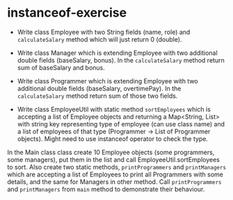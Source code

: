 # instanceof-exercise

- Write class Employee with two String fields (name, role) and `calculateSalary` method which will just return 0 (double).

- Write class Manager which is extending Employee with two additional double fields (baseSalary, bonus). In the `calculateSalary` method return sum of baseSalary and bonus.

- Write class Programmer which is extending Employee with two additional double fields (baseSalary, overtimePay). In the `calculateSalary` method return sum of those two fields.

- Write class EmployeeUtil with static method `sortEmployees` which is accepting a list of Employee objects and returning a Map<String,
  List<Employee>> with string key representing type of employee (can use class name) and a list of employees of that type (Programmer -> List of Programmer objects). Might need to use instanceof operator to check the type.

In the Main class class create 10 Employee objects (some programmers, some managers), put them in the list and call EmployeeUtil.sortEmployees to sort.
Also create two static methods, `printProgrammers` and `printManagers` which are accepting a list of Employees to print all Programmers with some details, and the same for Managers in other method.
Call `printProgrammers` and `printManagers` from `main` method to demonstrate their behaviour.
